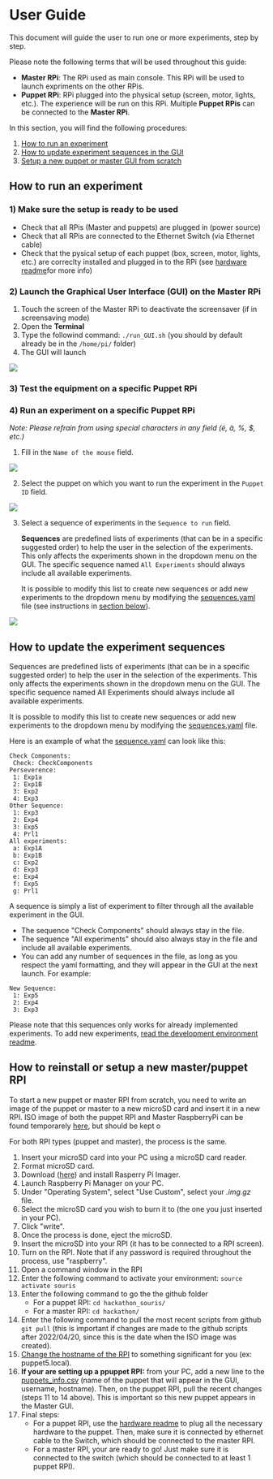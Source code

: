 # User Guide

This document will guide the user to run one or more experiments, step by step.

Please note the following terms that will be used throughout this guide:

- **Master RPi**: The RPi used as main console. This RPi will be used to launch expriments on the other RPis.
- **Puppet RPi**: RPi plugged into the physical setup (screen, motor, lights, etc.). The experience will be run on this RPi. Multiple **Puppet RPis** can be connected to the **Master RPi**.

In this section, you will find the following procedures:
1) [How to run an experiment]()
2) [How to update experiment sequences in the GUI]()
3) [Setup a new puppet or master GUI from scratch]()

## How to run an experiment

### 1) Make sure the setup is ready to be used

* Check that all RPis (Master and puppets) are plugged in (power source)
* Check that all RPis are connected to the Ethernet Switch (via Ethernet cable)
* Check that the pysical setup of each puppet (box, screen, motor, lights, etc.) are correclty installed and plugged in to the RPi (see [hardware readme](https://github.com/oliviabharvey/hackathon/blob/master/hardware/readme_hardware.md)for more info)

### 2) Launch the Graphical User Interface (GUI) on the Master RPi

1. Touch the screen of the Master RPi to deactivate the screensaver (if in screensaving mode)
2. Open the **Terminal**
3. Type the followind command: `./run_GUI.sh` (you should by default already be in the `/home/pi/` folder)
4. The GUI will launch

![](https://github.com/oliviabharvey/hackathon/blob/master/images_for_readme/empty.png)

### 3) Test the equipment on a specific **Puppet RPi**

### 4) Run an experiment on a specific **Puppet RPi**

*Note: Please refrain from using special characters in any field (é, à, %, $, etc.)*

1. Fill in the `Name of the mouse` field.

![](https://github.com/oliviabharvey/hackathon/blob/master/images_for_readme/Name.png)

2. Select the puppet on which you want to run the experiment in the `Puppet ID` field.

![](https://github.com/oliviabharvey/hackathon/blob/master/images_for_readme/puppet.png)

3. Select a sequence of experiments in the `Sequence to run` field.

    **Sequences** are predefined lists of experiments (that can be in a specific suggested order) to help the user in the selection of the experiments. This only affects the experiments shown in the dropdown menu on the GUI. The specific sequence named `All Experiments` should always include all available experiments.

    It is possible to modify this list to create new sequences or add new experiments to the dropdown menu by modifying the [sequences.yaml](https://github.com/oliviabharvey/hackathon/blob/master/sequences.yaml) file (see instructions in [section below](https://github.com/oliviabharvey/hackathon/blob/master/readme_userguide.md#how-to-update-the-experiment-sequences)).



![](https://github.com/oliviabharvey/hackathon/blob/master/images_for_readme/exp_all.png)



## How to update the experiment sequences

Sequences are predefined lists of experiments (that can be in a specific suggested order) to help the user in the selection of the experiments. This only affects the experiments shown in the dropdown menu on the GUI. The specific sequence named All Experiments should always include all available experiments.

 It is possible to modify this list to create new sequences or add new experiments to the dropdown menu by modifying the [sequences.yaml](https://github.com/oliviabharvey/hackathon/blob/master/sequences.yaml) file.

Here is an example of what the [sequence.yaml](https://github.com/oliviabharvey/hackathon/blob/master/sequences.yaml) can look like this:

```
Check Components:
 Check: CheckComponents
Perseverence:
 1: Exp1a
 2: Exp1B
 3: Exp2
 4: Exp3
Other Sequence:
 1: Exp3
 2: Exp4
 3: Exp5
 4: Prl1
All experiments:
 a: Exp1A
 b: Exp1B
 c: Exp2
 d: Exp3
 e: Exp4
 f: Exp5
 g: Prl1
```

A sequence is simply a list of experiment to filter through all the available experiment in the GUI.

* The sequence "Check Components" should always stay in the file.
* The sequence "All experiments" should also always stay in the file and include all available experiments.
* You can add any number of sequences in the file, as long as you respect the yaml formatting, and they will appear in the GUI at the next launch. For example:

```
New Sequence:
 1: Exp5
 2: Exp4
 3: Exp3
```

Please note that this sequences only works for already implemented experiments. To add new experiments, [read the development environment readme](https://github.com/oliviabharvey/hackathon/blob/master/readme_development_environment.md#2-experiments-setup).

## How to reinstall or setup a new master/puppet RPI

To start a new puppet or master RPI from scratch, you need to write an image of the puppet or master to a new microSD card and insert it in a new RPI. ISO image of both the puppet RPI and Master RaspberryPi can be found temporarely [here](https://drive.google.com/drive/folders/1dRwQIU48NYPIhd8pfDT68SfZ8-5DPNCz?usp=sharing), but should be kept o

For both RPI types (puppet and master), the process is the same. 

1. Insert your microSD card into your PC using a microSD card reader.
2. Format microSD card.
3. Download ([here](https://www.raspberrypi.com/software/)) and install Rasperry Pi Imager.
4. Launch Raspberry Pi Manager on your PC.
5. Under "Operating System", select "Use Custom", select your *.img.gz* file.
6. Select the microSD card you wish to burn it to (the one you just inserted in your PC).
7. Click "write".
8. Once the process is done, eject the microSD.
9. Insert the microSD into your RPI (it has to be connected to a RPI screen).
10. Turn on the RPI. Note that if any password is required throughout the process, use "raspberry".
11. Open a command window in the RPI
12. Enter the following command to activate your environment: `source activate souris`
13. Enter the following command to go the the github folder 
    * For a puppet RPI: `cd hackathon_souris/`
    * For a master RPI: `cd hackathon/`
14. Enter the following command to pull the most recent scripts from github `git pull` (this is important if changes are made to the github scripts after 2022/04/20, since this is the date when the ISO image was created).
15. [Change the hostname of the RPI](https://thepihut.com/blogs/raspberry-pi-tutorials/19668676-renaming-your-raspberry-pi-the-hostname) to something significant for you (ex: puppet5.local).
16. **If your are setting up a ppuppet RPI:** from your PC, add a new line to the [puppets_info.csv](https://github.com/oliviabharvey/hackathon/blob/master/puppets_info.csv) (name of the puppet that will appear in the GUI, username, hostname). Then, on the puppet RPI, pull the recent changes (steps 11 to 14 above). This is important so this new puppet appears in the Master GUI. 
17. Final steps:
    * For a puppet RPI, use the [hardware readme](https://github.com/oliviabharvey/hackathon/blob/master/hardware/readme_hardware.md) to plug all the necessary hardware to the puppet. Then, make sure it is connected by ethernet cable to the Switch, which should be connected to the master RPI.
    * For a master RPI, your are ready to go! Just make sure it is connected to the switch (which should be connected to at least 1 puppet RPI).

